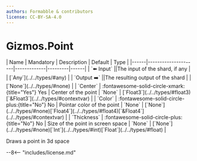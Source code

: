 ```yaml
---
authors: Formabble & contributors
license: CC-BY-SA-4.0
---
```



# Gizmos.Point

<div class="sh-parameters" markdown="1">
| Name | Mandatory | Description | Default | Type |
|------|---------------------|-------------|---------|------|
| `⬅️ Input` ||The input of the shard, if any | | [`Any`](../../types/#any) |
| `Output ➡️` ||The resulting output of the shard | | [`None`](../../types/#none) |
| `Center` | :fontawesome-solid-circle-xmark:{title="Yes"} Yes  | Center of the point | `None` | [`Float3`](../../types/#float3)[`&Float3`](../../types/#contextvar) |
| `Color` | :fontawesome-solid-circle-plus:{title="No"} No  | Pointar color of the point | `None` | [`None`](../../types/#none)[`Float4`](../../types/#float4)[`&Float4`](../../types/#contextvar) |
| `Thickness` | :fontawesome-solid-circle-plus:{title="No"} No  | Size of the point in screen space | `None` | [`None`](../../types/#none)[`Int`](../../types/#int)[`Float`](../../types/#float) |

</div>

Draws a point in 3d space

--8<-- "includes/license.md"

